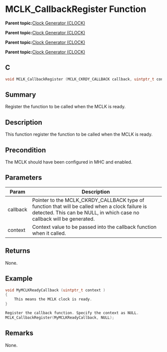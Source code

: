 # MCLK\_CallbackRegister Function

**Parent topic:**[Clock Generator \(CLOCK\)](GUID-5CA6A655-5BB0-4274-ABCD-AA8378F9B934.md)

**Parent topic:**[Clock Generator \(CLOCK\)](GUID-3658D784-AC4A-4E6F-9CDA-56F83DEAB94A.md)

**Parent topic:**[Clock Generator \(CLOCK\)](GUID-F9783829-A97E-4351-8A32-907D7430CC49.md)

**Parent topic:**[Clock Generator \(CLOCK\)](GUID-75AC227F-AB8C-4E63-B326-D1877E5AC17E.md)

## C

```c
void MCLK_CallbackRegister (MCLK_CKRDY_CALLBACK callback, uintptr_t context)
```

## Summary

Register the function to be called when the MCLK is ready.

## Description

This function register the function to be called when the MCLK is ready.

## Precondition

The MCLK should have been configured in MHC and enabled.

## Parameters

|Param|Description|
|-----|-----------|
|callback|Pointer to the MCLK\_CKRDY\_CALLBACK type of function that will be called when a clock failure is detected. This can be NULL, in which case no callback will be generated.|
|context|Context value to be passed into the callback function when it called.|

## Returns

None.

## Example

```c
void MyMCLKReadyCallback (uintptr_t context )
{
    This means the MCLK clock is ready.
}

Register the callback function. Specify the context as NULL.
MCLK_CallbackRegister(MyMCLKReadyCallback, NULL);
```

## Remarks

None.

